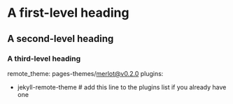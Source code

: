 # A first-level heading
## A second-level heading
### A third-level heading
remote_theme: pages-themes/merlot@v0.2.0
plugins:
- jekyll-remote-theme # add this line to the plugins list if you already have one

